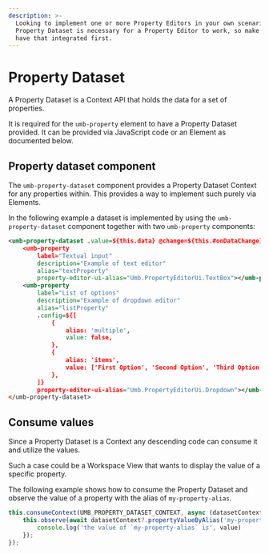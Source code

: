 ```yaml
---
description: >-
  Looking to implement one or more Property Editors in your own scenario? The
  Property Dataset is necessary for a Property Editor to work, so make sure to
  have that integrated first.
---
```


# Property Dataset

A Property Dataset is a Context API that holds the data for a set of properties.

It is required for the `umb-property` element to have a Property Dataset provided. It can be provided via JavaScript code or an Element as documented below.

## Property dataset component

The `umb-property-dataset` component provides a Property Dataset Context for any properties within. This provides a way to implement such purely via Elements.

In the following example a dataset is implemented by using the `umb-property-dataset` component together with two `umb-property` components:

```xml
<umb-property-dataset .value=${this.data} @change=${this.#onDataChange}>
    <umb-property
        label="Textual input"
        description="Example of text editor"
        alias="textProperty"
        property-editor-ui-alias="Umb.PropertyEditorUi.TextBox"></umb-property>
    <umb-property
        label="List of options"
        description="Example of dropdown editor"
        alias="listProperty"
        .config=${[
            {
                alias: 'multiple',
                value: false,
            },
            {
                alias: 'items',
                value: ['First Option', 'Second Option', 'Third Option'],
            },
        ]}
        property-editor-ui-alias="Umb.PropertyEditorUi.Dropdown"></umb-property>
</umb-property-dataset>
```

## Consume values

Since a Property Dataset is a Context any descending code can consume it and utilize the values.

Such a case could be a Workspace View that wants to display the value of a specific property.

The following example shows how to consume the Property Dataset and observe the value of a property with the alias of `my-property-alias`.

```typescript
this.consumeContext(UMB_PROPERTY_DATASET_CONTEXT, async (datasetContext) => {
    this.observe(await datasetContext?.propertyValueByAlias('my-property-alias'), (value) => {
        console.log('the value of `my-property-alias` is', value)
    });
});
```
